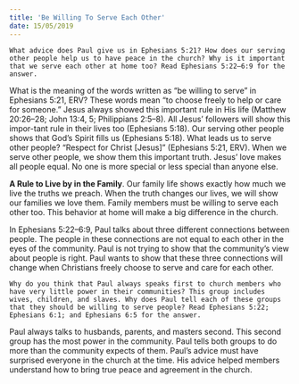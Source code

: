 ```yaml
---
title: 'Be Willing To Serve Each Other'
date: 15/05/2019
---
```


`What advice does Paul give us in Ephesians 5:21? How does our serving other people help us to have peace in the church? Why is it important that we serve each other at home too? Read Ephesians 5:22–6:9 for the answer.`

What is the meaning of the words written as “be willing to serve” in Ephesians 5:21, ERV? These words mean “to choose freely to help or care for someone.” Jesus always showed this important rule in His life (Matthew 20:26–28; John 13:4, 5; Philippians 2:5–8). All Jesus’ followers will show this impor-tant rule in their lives too (Ephesians 5:18). Our serving other people shows that God’s Spirit fills us (Ephesians 5:18). What leads us to serve other people? “Respect for Christ [Jesus]” (Ephesians 5:21, ERV). When we serve other people, we show them this important truth. Jesus’ love makes all people equal. No one is more special or less special than anyone else.

**A Rule to Live by in the Family**. Our family life shows exactly how much we live the truths we preach. When the truth changes our lives, we will show our families we love them. Family members must be willing to serve each other too. This behavior at home will make a big difference in the church. 

In Ephesians 5:22–6:9, Paul talks about three different connections between people. The people in these connections are not equal to each other in the eyes of the community. Paul is not trying to show that the community’s view about people is right. Paul wants to show that these three connections will change when Christians freely choose to serve and care for each other. 

`Why do you think that Paul always speaks first to church members who have very little power in their communities? This group includes wives, children, and slaves. Why does Paul tell each of these groups that they should be willing to serve people? Read Ephesians 5:22; Ephesians 6:1; and Ephesians 6:5 for the answer.`

Paul always talks to husbands, parents, and masters second. This second group has the most power in the community. Paul tells both groups to do more than the community expects of them. Paul’s advice must have surprised everyone in the church at the time. His advice helped members understand how to bring true peace and agreement in the church.